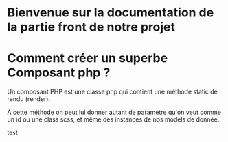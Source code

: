 # Bienvenue sur la documentation de la partie front de notre projet

# Comment créer un superbe Composant php ?

Un composant PHP est une classe php qui contient une méthode static de rendu (render).

À cette méthode on peut lui donner autant de paramètre qu'on veut comme un id ou une class scss, et même des instances de nos models de donnée.

test